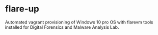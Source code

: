 # flare-up
Automated vagrant provisioning of Windows 10 pro OS with flarevm tools installed for Digital Forensics and Malware Analysis Lab.
